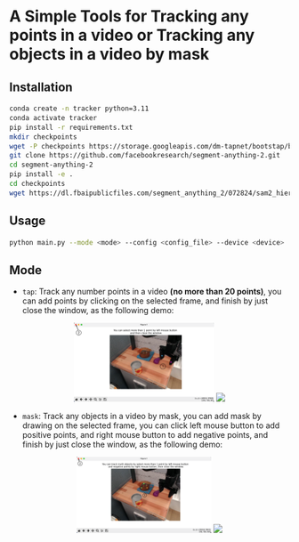 # A Simple Tools for Tracking any points in a video or Tracking any objects in a video by mask

## Installation
```bash
conda create -n tracker python=3.11
conda activate tracker
pip install -r requirements.txt
mkdir checkpoints
wget -P checkpoints https://storage.googleapis.com/dm-tapnet/bootstap/bootstapir_checkpoint_v2.npy
git clone https://github.com/facebookresearch/segment-anything-2.git
cd segment-anything-2
pip install -e .
cd checkpoints
wget https://dl.fbaipublicfiles.com/segment_anything_2/072824/sam2_hiera_large.pt
```

## Usage
```bash
python main.py --mode <mode> --config <config_file> --device <device>
```

## Mode
- `tap`: Track any number points in a video **(no more than 20 points)**, you can add points by clicking on the selected frame, and finish by just close the window, as the following demo:
<center class='half'>
<img src="demo/tap_in.png" width="50%"> <img src="demo/tap.gif" width="38%">
</center>


- `mask`: Track any objects in a video by mask, you can add mask by drawing on the selected frame, you can click left mouse button to add positive points, and right mouse button to add negative points, and finish by just close the window, as the following demo:
<center class='half'>
<img src="demo/sam_in.png" width="48%"> <img src="demo/sam.gif" width="36%">
</center>